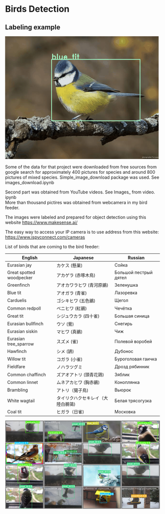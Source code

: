 # Birds Detection

## Labeling example

![Labeling example](/images/birds_labels.gif?raw=true)


Some of the data for that project were downloaded from free sources from google search for approximately 400 pictures for species and around
800 pictures of mixed species. Simple_image_download package was used. See images_download.ipynb

Second part was obtained from YouTube videos. See Images_ from video. ipynb   
More than thousand pictires was obtained from webcamera in my bird feeder.  

The images were labeled and prepared for object detection using this website https://www.makesense.ai/

The easy way to access your IP camera is to use address from this website:  https://www.ispyconnect.com/cameras


List of birds that are coming to the bird feeder:

|English                 |Japanese         |Russian              |
|------------------------|-----------------|---------------------|
|Eurasian jay            |カケス (懸巣)         |Сойка                |
|Great spotted woodpecker|アカゲラ (赤啄木鳥)      |Большой пестрый дятел|
|Greenfinch              |アオカワラヒワ (青河原鶸)   |Зеленушка            |
|Blue tit                |アオガラ (青雀)        |Лазоревка            |
|Carduelis               |ゴシキヒワ (五色鶸)      |Щегол                |
|Common redpoll          |ベニヒワ (紅鶸)        |Чечётка              |
|Great tit               |シジュウカラ (四十雀)     |Большая синица       |
|Eurasian bullfinch      |ウソ (鷽)           |Снегирь              |
|Eurasian siskin         |マヒワ (真鶸)         |Чиж                  |
|Eurasian tree_sparrow   |スズメ (雀)          |Полевой воробей      |
|Hawfinch                |シメ (鴲)           |Дубонос              |
|Willow tit              |コガラ (小雀)         |Буроголовая гаичка   |
|Fieldfare               |ノハラツグミ           |Дрозд рябинник       |
|Common chaffinch        |ズアオアトリ (頭青花鶏)    |Зяблик               |
|Common linnet           |ムネアカヒワ (胸赤鶸)     |Коноплянка           |
|Brambling               |アトリ（獦子鳥)         |Вьюрок               |
|White wagtail           |タイリクハクセキレイ（大陸白鶺鴒)|Белая трясогузка     |
|Coal tit                |ヒガラ（日雀)          |Московка             |



![Labeling example](/images/yolo_predictions.jpg?raw=true)
